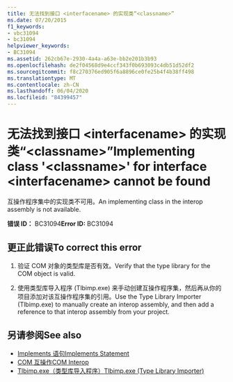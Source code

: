 ```yaml
---
title: 无法找到接口 <interfacename> 的实现类“<classname>”
ms.date: 07/20/2015
f1_keywords:
- vbc31094
- bc31094
helpviewer_keywords:
- BC31094
ms.assetid: 262cb67e-2930-4a4a-a63e-bb2e201b3b93
ms.openlocfilehash: de2f04568d9e4ccf343f0b693093c4db51d52df2
ms.sourcegitcommit: f8c270376ed905f6a8896ce0fe25b4f4b38ff498
ms.translationtype: MT
ms.contentlocale: zh-CN
ms.lasthandoff: 06/04/2020
ms.locfileid: "84399457"
---
```

# <a name="implementing-class-classname-for-interface-interfacename-cannot-be-found"></a><span data-ttu-id="621f7-102">无法找到接口 \<interfacename> 的实现类“\<classname>”</span><span class="sxs-lookup"><span data-stu-id="621f7-102">Implementing class '\<classname>' for interface \<interfacename> cannot be found</span></span>
<span data-ttu-id="621f7-103">互操作程序集中的实现类不可用。</span><span class="sxs-lookup"><span data-stu-id="621f7-103">An implementing class in the interop assembly is not available.</span></span>  
  
 <span data-ttu-id="621f7-104">**错误 ID：** BC31094</span><span class="sxs-lookup"><span data-stu-id="621f7-104">**Error ID:** BC31094</span></span>  
  
## <a name="to-correct-this-error"></a><span data-ttu-id="621f7-105">更正此错误</span><span class="sxs-lookup"><span data-stu-id="621f7-105">To correct this error</span></span>  
  
1. <span data-ttu-id="621f7-106">验证 COM 对象的类型库是否有效。</span><span class="sxs-lookup"><span data-stu-id="621f7-106">Verify that the type library for the COM object is valid.</span></span>  
  
2. <span data-ttu-id="621f7-107">使用类型库导入程序 (Tlbimp.exe) 来手动创建互操作程序集，然后再从你的项目添加对该互操作程序集的引用。</span><span class="sxs-lookup"><span data-stu-id="621f7-107">Use the Type Library Importer (Tlbimp.exe) to manually create an interop assembly, and then add a reference to that interop assembly from your project.</span></span>  
  
## <a name="see-also"></a><span data-ttu-id="621f7-108">另请参阅</span><span class="sxs-lookup"><span data-stu-id="621f7-108">See also</span></span>

- [<span data-ttu-id="621f7-109">Implements 语句</span><span class="sxs-lookup"><span data-stu-id="621f7-109">Implements Statement</span></span>](../language-reference/statements/implements-statement.md)
- [<span data-ttu-id="621f7-110">COM 互操作</span><span class="sxs-lookup"><span data-stu-id="621f7-110">COM Interop</span></span>](../programming-guide/com-interop/index.md)
- [<span data-ttu-id="621f7-111">Tlbimp.exe（类型库导入程序）</span><span class="sxs-lookup"><span data-stu-id="621f7-111">Tlbimp.exe (Type Library Importer)</span></span>](../../framework/tools/tlbimp-exe-type-library-importer.md)
